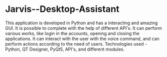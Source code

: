 # Jarvis--Desktop-Assistant

This application is developed in Python and has a interacting  and amazing GUI.
It is possible to complete with the help of different API's.
It can perform various works, like login in the accounts, opening and closing the applications.
It can interact with the user with the voice command, and can perform actions according to the need of users.
Technologies used - Python, QT Designer, PyQt5, API's, and different modules.
